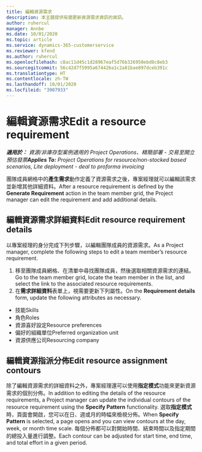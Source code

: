 ```yaml
---
title: 編輯資源需求
description: 本主題提供有關更新資源需求資訊的資訊。
author: ruhercul
manager: Annbe
ms.date: 10/01/2020
ms.topic: article
ms.service: dynamics-365-customerservice
ms.reviewer: kfend
ms.author: ruhercul
ms.openlocfilehash: c8ac11d45c1d28967eaf5d76b326950ebd0c8eb3
ms.sourcegitcommit: 56c42d7f5995a674426a1c2a81bae897dceb391c
ms.translationtype: HT
ms.contentlocale: zh-TW
ms.lasthandoff: 10/01/2020
ms.locfileid: "3907933"
---
```

# <a name="edit-a-resource-requirement"></a><span data-ttu-id="9e762-103">編輯資源需求</span><span class="sxs-lookup"><span data-stu-id="9e762-103">Edit a resource requirement</span></span>

<span data-ttu-id="9e762-104">_**適用於：** 資源/非庫存型案例適用的 Project Operations、精簡部署 - 交易至開立預估發票_</span><span class="sxs-lookup"><span data-stu-id="9e762-104">_**Applies To:** Project Operations for resource/non-stocked based scenarios, Lite deployment - deal to proforma invoicing_</span></span>

<span data-ttu-id="9e762-105">團隊成員網格中的**產生需求**動作定義了資源需求之後，專案經理就可以編輯該需求並新增其他詳細資料。</span><span class="sxs-lookup"><span data-stu-id="9e762-105">After a resource requirement is defined by the **Generate Requirement** action in the team member grid, the Project manager can edit the requirement and add additional details.</span></span>

## <a name="edit-resource-requirement-details"></a><span data-ttu-id="9e762-106">編輯資源需求詳細資料</span><span class="sxs-lookup"><span data-stu-id="9e762-106">Edit resource requirement details</span></span>

<span data-ttu-id="9e762-107">以專案經理的身分完成下列步驟，以編輯團隊成員的資源需求。</span><span class="sxs-lookup"><span data-stu-id="9e762-107">As a Project manager, complete the following steps to edit a team member’s resource requirement.</span></span>

1. <span data-ttu-id="9e762-108">移至團隊成員網格、在清單中尋找團隊成員，然後選取相關資源需求的連結。</span><span class="sxs-lookup"><span data-stu-id="9e762-108">Go to the team member grid, locate the team member in the list, and select the link to the associated resource requirements.</span></span>
2. <span data-ttu-id="9e762-109">在**需求詳細資料**表單上，視需要更新下列屬性。</span><span class="sxs-lookup"><span data-stu-id="9e762-109">On the **Requirement details** form, update the following attributes as necessary.</span></span>

- <span data-ttu-id="9e762-110">技能</span><span class="sxs-lookup"><span data-stu-id="9e762-110">Skills</span></span>
- <span data-ttu-id="9e762-111">角色</span><span class="sxs-lookup"><span data-stu-id="9e762-111">Roles</span></span>
- <span data-ttu-id="9e762-112">資源喜好設定</span><span class="sxs-lookup"><span data-stu-id="9e762-112">Resource preferences</span></span>
- <span data-ttu-id="9e762-113"> 偏好的組織單位</span><span class="sxs-lookup"><span data-stu-id="9e762-113">Preferred organization unit</span></span>
- <span data-ttu-id="9e762-114">資源供應公司</span><span class="sxs-lookup"><span data-stu-id="9e762-114">Resourcing company</span></span>

## <a name="edit-resource-assignment-contours"></a><span data-ttu-id="9e762-115">編輯資源指派分佈</span><span class="sxs-lookup"><span data-stu-id="9e762-115">Edit resource assignment contours</span></span>

<span data-ttu-id="9e762-116">除了編輯資源需求的詳細資料之外，專案經理還可以使用**指定模式**功能來更新資源需求的個別分佈。</span><span class="sxs-lookup"><span data-stu-id="9e762-116">In addition to editing the details of the resource requirements, a Project manager can update the individual contours of the resource requirement using the **Specify Pattern** functionality.</span></span> <span data-ttu-id="9e762-117">選取**指定模式**時，頁面會開啟，您可以在日、週或月的時幅來檢視分佈。</span><span class="sxs-lookup"><span data-stu-id="9e762-117">When **Specify Pattern** is selected, a page opens and you can view contours at the day, week, or month time scale.</span></span> <span data-ttu-id="9e762-118">每個分佈都可以對開始時間、結束時間以及指定期間的總投入量進行調整。</span><span class="sxs-lookup"><span data-stu-id="9e762-118">Each contour can be adjusted for start time, end time, and total effort in a given period.</span></span>
